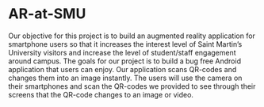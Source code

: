 # AR-at-SMU
Our objective for this project is to build an augmented reality application for smartphone users so that it increases the interest level of Saint Martin’s University visitors and increase the level of student/staff engagement around campus. The goals for our project is to build a bug free Android application that users can enjoy. Our application scans QR-codes and changes them into an image instantly. The users will use the camera on their smartphones and scan the QR-codes we provided to see through their screens that the QR-code changes to an image or video. 
